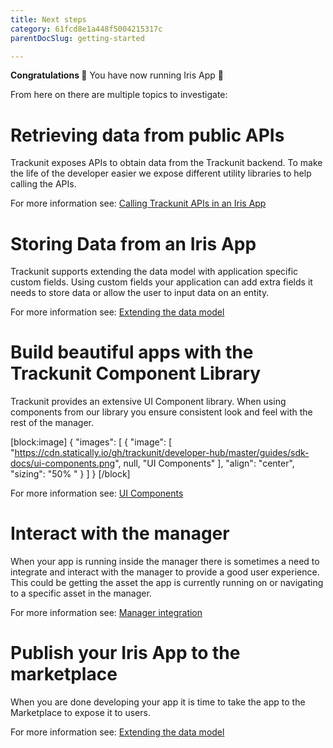 ```yaml
---
title: Next steps
category: 61fcd8e1a448f5004215317c
parentDocSlug: getting-started

---
```


**Congratulations 🎉** You have now running Iris App 👏

From here on there are multiple topics to investigate:

# Retrieving data from public APIs

Trackunit exposes APIs to obtain data from the Trackunit backend. To make the life of the developer easier we expose different utility libraries to help calling the APIs.

For more information see: [Calling Trackunit APIs in an Iris App](./public-apis)

# Storing Data from an Iris App

Trackunit supports extending the data model with application specific custom fields. Using custom fields your application can add extra fields it needs to store data or allow the user to input data on an entity.

For more information see: [Extending the data model](./save-data-from-your-app)

# Build beautiful apps with the Trackunit Component Library

Trackunit provides an extensive UI Component library. When using components from our library you ensure consistent look and feel with the rest of the manager.


[block:image]
{
  "images": [
    {
      "image": [
        "https://cdn.statically.io/gh/trackunit/developer-hub/master/guides/sdk-docs/ui-components.png",
        null,
        "UI Components"
      ],
      "align": "center",
      "sizing": "50% "
    }
  ]
}
[/block]

For more information see: [UI Components](https://apps.iris.trackunit.com/storybook/)

# Interact with the manager

When your app is running inside the manager there is sometimes a need to integrate and interact with the manager to provide a good user experience. This could be getting the asset the app is currently running on or navigating to a specific asset in the manager.

For more information see: [Manager integration](./runtime-libs)


# Publish your Iris App to the marketplace

When you are done developing your app it is time to take the app to the Marketplace to expose it to users.

For more information see: [Extending the data model](./publish-app)

